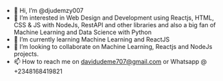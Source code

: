 - 👋 Hi, I’m @djudemzy007
- 👀 I’m interested in Web Design and Development using Reactjs, HTML, CSS & JS with NodeJs, RestAPI and other libraries and also a big fan of Machine Learning and Data Science with Python
- 🌱 I’m currently learning Machine Learning and ReactJS
- 💞️ I’m looking to collaborate on Machine Learning, Reactjs and NodeJs projects.
- 📫 How to reach me on davidudeme707@gmail.com or Whatsapp @ +2348168419821

<!---
djudemzy007/djudemzy007 is a ✨ special ✨ repository because its `README.md` (this file) appears on your GitHub profile.
You can click the Preview link to take a look at your changes.
--->
